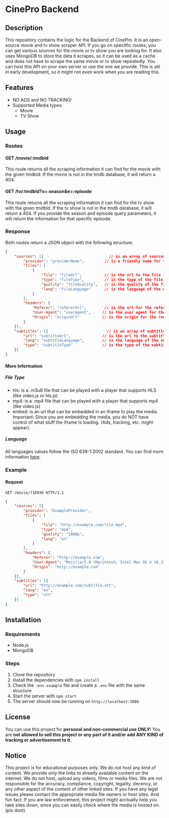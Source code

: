 # CinePro Backend

## Description

This repository contains the logic for the Backend of CinePro. It is an open-source movie and tv show scraper API. If you go on specitfic routes, you can get various sources for the movie or tv show you are looking for. It also uses MongoDB to store the data it scrapes, so it can be used as a cache and does not have to scrape the same movie or tv show repeatedly. You can host this API on your own server or use the one we provide. This is stil in early development, so it might not even work when you are reading this.

## Features

- NO ADS and NO TRACKING!
- Supported Media types:
  - Movie
  - TV Show

## Usage

### Routes

#### GET /movie/:tmdbId

This route returns all the scraping information it can find for the movie with the given tmdbId. If the movie is not in the tmdb database, it will return a 404.

#### GET /tv/:tmdbId?s=:season&e=:episode

This route returns all the scraping information it can find for the tv show with the given tmdbId. If the tv show is not in the tmdb database, it will return a 404. If you provide the season and episode query parameters, it will return the information for that specific episode.

### Response

Both routes return a JSON object with the following structure:

```json
{
    "sources": [{                             // is an array of sources for the media (each source is a provider)
        "provider": "providerName",         // is a friendly name for the provider
        "files": [
            {
                "file": "fileUrl",          // is the url to the file (most of the time a .m3u8 file)
                "type": "fileType",         // is the type of the file (hls, mp4 or embed). More information below.
                "quality": "fileQuality",   // is the quality of the file (varies from provider to provider). Can also be unknown.
                "lang": "fileLanguage"      // is the language of the media file (en, fr...). Can also be unknown. More information below.
            }
        ],
        "headers": {
            "Referer": "refererUrl",        // is the url for the referer header. This is most of the time the same as the file url. USE IT TO MAKE REQUESTS TO THE FILE URL! Won't work without it.
            "User-Agent": "userAgent",     // is the user agent for the request. Also recommended for making requests to the file url.
            "Origin": "originUrl"          // is the origin for the request. Also recommended for making requests to the file url.
        }
    }],
    "subtitles": [{                          // is an array of subtitles for the media. This is not provider specific. It lists all subtitles for the media. Most of the time there are several subtitles.
        "url": "subtitleUrl",              // is the url to the subtitle file
        "lang": "subtitleLanguage",        // is the language of the subtitle file (en, fr...)
        "type": "subtitleType"             // is the type of the subtitle file (srt, vtt...)
    }]
}
```

#### More Information

##### File Type

- hls: is a .m3u8 file that can be played with a player that supports HLS (like video.js or hls.js)
- mp4: is a .mp4 file that can be played with a player that supports mp4 (like video.js)
- embed: is an url that can be embedded in an iframe to play the media. Important: Since you are embedding the media, you do NOT have control of what stuff the iframe is loading. (Ads, tracking, etc. might appear).

##### Language

All languages values follow the ISO 639-1:2002 standard. You can find more information [here](https://en.wikipedia.org/wiki/List_of_ISO_639-1_codes).

### Example

#### Request

```http
GET /movie/718930 HTTP/1.1
```

```json
{
    "sources": [{
        "provider": "ExampleProvider",
        "files": [
            {
                "file": "http://example.com/file.mp4",
                "type": "mp4",
                "quality": "1080p",
                "lang": "en"
            }
        ],
        "headers": {
            "Referer": "http://example.com",
            "User-Agent": "Mozilla/5.0 (Macintosh; Intel Mac OS X 10_15_7) AppleWebKit/537.36 (KHTML, like Gecko) Chrome/124.0.0.0 Safari/537.36",
            "Origin": "http://example.com"
        }
    }],
    "subtitles": [{
        "url": "http://example.com/subtitle.vtt",
        "lang": "en",
        "type": "vtt"
    }]
}
```

## Installation

### Requirements

- Node.js
- MongoDB

### Steps

1. Clone the repository
2. Install the dependencies with `npm install`
3. Check the `.env.example` file and create a `.env` file with the same structure
4. Start the server with `npm start`
5. The server should now be running on `http://localhost:3000`

## License

You can use this project for **personal and non-commercial use ONLY**! You are **not allowed to sell this project or any part of it and/or add ANY KIND of tracking or advertisement to it.**

## Notice

This project is for educational purposes only. We do not host any kind of content. We provide only the links to already available content on the internet. We do not host, upload any videos, films or media files. We are not responsible for the accuracy, compliance, copyright, legality, decency, or any other aspect of the content of other linked sites. If you have any legal issues please contact the appropriate media file owners or host sites. And fun fact: If you are law enforcement, this project might acctually help you take sites down, since you can easily check where the media is hosted on. (pls dont)

